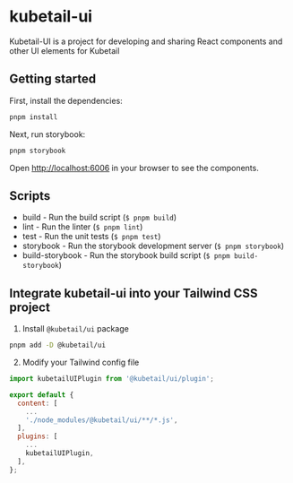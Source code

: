 # kubetail-ui

Kubetail-UI is a project for developing and sharing React components and other UI elements for Kubetail

## Getting started

First, install the dependencies:

```sh
pnpm install
```

Next, run storybook:

```sh
pnpm storybook
```

Open [http://localhost:6006](http://localhost:6006) in your browser to see the components.

## Scripts

* build - Run the build script (`$ pnpm build`)
* lint - Run the linter (`$ pnpm lint`)
* test - Run the unit tests (`$ pnpm test`)
* storybook - Run the storybook development server (`$ pnpm storybook`)
* build-storybook - Run the storybook build script (`$ pnpm build-storybook`)

## Integrate kubetail-ui into your Tailwind CSS project

1. Install `@kubetail/ui` package

```bash
pnpm add -D @kubetail/ui
```

2. Modify your Tailwind config file

```javascript
import kubetailUIPlugin from '@kubetail/ui/plugin';

export default {
  content: [
    ...
    './node_modules/@kubetail/ui/**/*.js',
  ],
  plugins: [
    ...
    kubetailUIPlugin,
  ],
};
```
